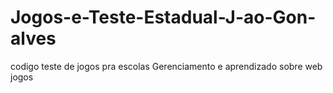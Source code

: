 # Jogos-e-Teste-Estadual-J-ao-Gon-alves
codigo teste de jogos pra escolas
Gerenciamento e aprendizado sobre web jogos
